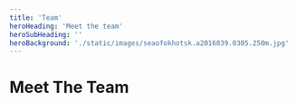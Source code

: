 ```yaml
---
title: 'Team'
heroHeading: 'Meet the team'
heroSubHeading: ''
heroBackground: './static/images/seaofokhotsk.a2016039.0305.250m.jpg'
---
```


# Meet The Team

